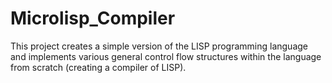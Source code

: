 # Microlisp_Compiler
This project creates a simple version of the LISP programming language and implements various general control flow structures within the language from scratch (creating a compiler of LISP).
